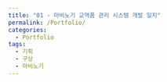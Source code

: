```yaml
---
title: "01 - 마비노기 교역품 관리 시스템 개발 일지"
permalink: /Portfolio/
categories:
  - Portfolio
tags:
  - 기획
  - 구상
  - 마비노기
---
```

